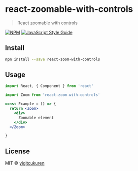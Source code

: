 # react-zoomable-with-controls

> React zoomable with controls

[![NPM](https://img.shields.io/npm/v/react-zoom-with-controls.svg)](https://www.npmjs.com/package/react-zoomable-with-controls) [![JavaScript Style Guide](https://img.shields.io/badge/code_style-standard-brightgreen.svg)](https://standardjs.com)

## Install

```bash
npm install --save react-zoom-with-controls
```

## Usage

```jsx
import React, { Component } from 'react'

import Zoom from 'react-zoom-with-controls'

const Example = () => {
  return <Zoom>
    <div>
      Zoomable element
    </div>
  </Zoom>

}
```

## License

MIT © [yigitcukuren](https://github.com/yigitcukuren)
